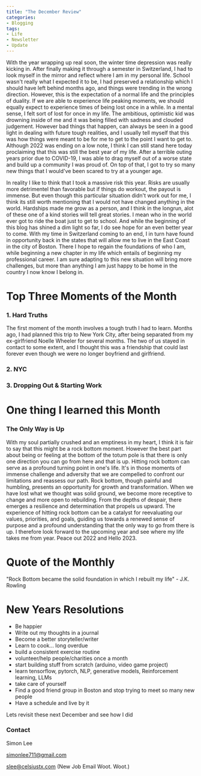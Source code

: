 ```yaml
---
title: "The December Review"
categories:
- Blogging
tags:
- Life
- Newsletter
- Update
---
```


With the year wrapping up real soon, the winter time depression was really kicking in. After finally making it through a semester in Switzerland, I had to look myself in the mirror and reflect where I am in my personal life. School wasn't really what I expected it to be, I had preserved a relationship which I should have left behind months ago, and things were trending in the wrong direction. However, this is the expectation of a normal life and the principles of duality. If we are able to experience life peaking moments, we should equally expect to experience times of being lost once in a while. In a mental sense, I felt sort of lost for once in my life. The ambitious, optimistic kid was drowning inside of me and it was being filled with sadness and clouded judgement. However bad things that happen, can always be seen in a good light in dealing with future tough realities, and I usually tell myself that this was how things were meant to be for me to get to the point I want to get to. Although 2022 was ending on a low note, I think I can still stand here today proclaiming that this was still the best year of my life. After a terrible outing years prior due to COVID-19, I was able to drag myself out of a worse state and build up a community I was proud of. On top of that, I got to try so many new things that I would've been scared to try at a younger age. 

In reality I like to think that I took a massive risk this year. Risks are usually more detrimentel than favorable but if things do workout, the payout is immense. But even though this particular situation didn't work out for me, I think its still worth mentioning that I would not have changed anything in the world. Hardships made me grow as a person, and I think in the longrun, alot of these one of a kind stories will tell great stories. I mean who in the world ever got to ride the boat just to get to school. And while the beginning of this blog has shined a dim light so far, I do see hope for an even better year to come. With my time in Switzerland coming to an end, I in turn have found in opportunity back in the states that will allow me to live in the East Coast in the city of Boston. There I hope to regain the foundations of who I am, while beginning a new chapter in my life which entails of beginning my professional career. I am sure adapting to this new situation will bring more challenges, but more than anything I am just happy to be home in the country I now know I belong in.

# Top Three Moments of the Month

### 1. Hard Truths

The first moment of the month involves a tough truth I had to learn. Months ago, I had planned this trip to New York City, after being separated from my ex-girlfriend Noelle Wheeler for several months. The two of us stayed in contact to some extent, and I thought this was a friendship that could last forever even though we were no longer boyfriend and girlfriend. 

### 2. NYC

### 3. Dropping Out & Starting Work


# One thing I learned this Month

### The Only Way is Up

With my soul partially crushed and an emptiness in my heart, I think it is fair to say that this might be a rock bottom moment. However the best part about being or feeling at the bottom of the totum pole is that there is only one direction you can go from here and that is up. Hitting rock bottom can serve as a profound turning point in one's life. It's in those moments of immense challenge and adversity that we are compelled to confront our limitations and reassess our path. Rock bottom, though painful and humbling, presents an opportunity for growth and transformation. When we have lost what we thought was solid ground, we become more receptive to change and more open to rebuilding. From the depths of despair, there emerges a resilience and determination that propels us upward. The experience of hitting rock bottom can be a catalyst for reevaluating our values, priorities, and goals, guiding us towards a renewed sense of purpose and a profound understanding that the only way to go from there is up. I therefore look forward to the upcoming year and see where my life takes me from year. Peace out 2022 and Hello 2023.

# Quote of the Monthly 

"Rock Bottom became the solid foundation in which I rebuilt my life" - J.K. Rowling

# New Years Resolutions

- Be happier
- Write out my thoughts in a journal
- Become a better storyteller/writer
- Learn to cook... long overdue
- build a consistent exercise routine
- volunteer/help people/charities once a month
- start building stuff from scratch (arduino, video game project)
- learn tensorflow, pytorch, NLP, generative models, Reinforcement learning, LLMs
- take care of yourself
- Find a good friend group in Boston and stop trying to meet so many new people
- Have a schedule and live by it

Lets revisit these next December and see how I did

### Contact

Simon Lee

simonlee711@gmail.com

slee@celsiustx.com (New Job Email Woot. Woot.)